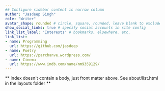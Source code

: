 ```yaml
---
## Configure sidebar content in narrow column
author: "Jasdeep Singh"
role: "Writer"
avatar_shape: rounded # circle, square, rounded, leave blank to exclude
show_social_links: true # specify social accounts in site config
link_list_label: "Interests" # bookmarks, elsewhere, etc.
link_list:
- name: Programming
  url: https://github.com/jasdeep
- name: Poetry
  url: https://parchanve.wordpress.com/
- name: Cinema
  url: https://www.imdb.com/name/nm9359129/
---
```


** index doesn't contain a body, just front matter above.
See about/list.html in the layouts folder **
